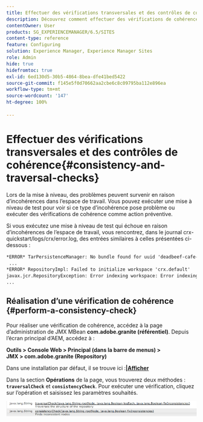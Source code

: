 ```yaml
---
title: Effectuer des vérifications transversales et des contrôles de cohérence
description: Découvrez comment effectuer des vérifications de cohérence et de parcours.
contentOwner: User
products: SG_EXPERIENCEMANAGER/6.5/SITES
content-type: reference
feature: Configuring
solution: Experience Manager, Experience Manager Sites
role: Admin
hide: true
hidefromtoc: true
exl-id: 6ed130d5-30b5-4864-8bea-dfe41bed5422
source-git-commit: f145e5f0d70662aa2cbe6c8c09795ba112e896ea
workflow-type: tm+mt
source-wordcount: '147'
ht-degree: 100%

---
```


# Effectuer des vérifications transversales et des contrôles de cohérence{#consistency-and-traversal-checks}

Lors de la mise à niveau, des problèmes peuvent survenir en raison d’incohérences dans l’espace de travail. Vous pouvez exécuter une mise à niveau de test pour voir si ce type d’incohérence pose problème ou exécuter des vérifications de cohérence comme action préventive.

Si vous exécutez une mise à niveau de test qui échoue en raison d’incohérences de l’espace de travail, vous rencontrez, dans le journal crx-quickstart/logs/crx/error.log, des entrées similaires à celles présentées ci-dessous :

```xml
*ERROR* TarPersistenceManager: No bundle found for uuid 'deadbeef-cafe-babe-cafe-babecafebabe'
 ...
*ERROR* RepositoryImpl: Failed to initialize workspace 'crx.default'
javax.jcr.RepositoryException: Error indexing workspace: Error indexing workspace: Error indexing workspace
...
```

## Réalisation d’une vérification de cohérence {#perform-a-consistency-check}

Pour réaliser une vérification de cohérence, accédez à la page d’administration de JMX MBean **com.adobe.granite (référentiel)**. Depuis l’écran principal d’AEM, accédez à :

**Outils > Console Web > Principal (dans la barre de menus) > JMX > com.adobe.granite (Repository)**

Dans une installation par défaut, il se trouve ici :**[|Afficher](http://localhost:4502/system/console/jmx/com.adobe.granite%3Atype%3DRepository)**

Dans la section **Opérations** de la page, vous trouverez deux méthodes : **`traversalCheck`** et **`consistencyCheck`**. Pour exécuter une vérification, cliquez sur l’opération et saisissez les paramètres souhaités.

![chlimage_1-117](assets/chlimage_1-117.png)
